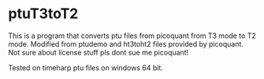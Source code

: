 # ptuT3toT2
This is a program that converts ptu files from picoquant from T3 mode to T2 mode. Modified from ptudemo and ht3toht2 files provided by picoquant. Not sure about license stuff pls dont sue me picoquant!

Tested on timeharp ptu files on windows 64 bit.
